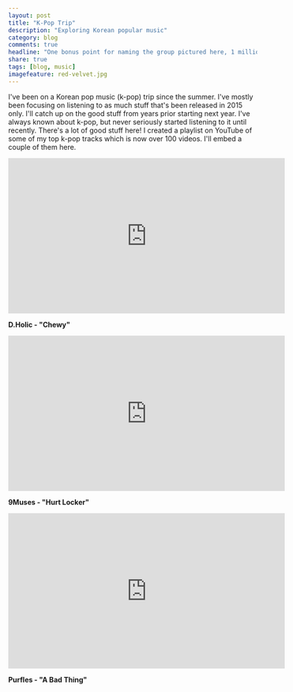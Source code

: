 ```yaml
---
layout: post
title: "K-Pop Trip"
description: "Exploring Korean popular music"
category: blog
comments: true
headline: "One bonus point for naming the group pictured here, 1 million points for identifying each member"
share: true
tags: [blog, music]
imagefeature: red-velvet.jpg
---
```

I've been on a Korean pop music (k-pop) trip since the summer.  I've mostly been focusing on listening to as much stuff that's been released in 2015 only.  I'll catch up on the good stuff from years prior starting next year.  I've always known about k-pop, but never seriously started listening to it until recently.  There's a lot of good stuff here!  I created a playlist on YouTube of some of my top k-pop tracks which is now over 100 videos.  I'll embed a couple of them here.

<iframe width="560" height="315" src="https://www.youtube.com/embed/0-a8lPAphSE" frameborder="0" allowfullscreen></iframe>

<b>D.Holic - "Chewy"</b>

<iframe width="560" height="315" src="https://www.youtube.com/embed/sna6j078eOw" frameborder="0" allowfullscreen></iframe>

<b>9Muses - "Hurt Locker"</b>

<iframe width="560" height="315" src="https://www.youtube.com/embed/vN4F02aA6rU" frameborder="0" allowfullscreen></iframe>

<b>Purfles - "A Bad Thing"</b>
